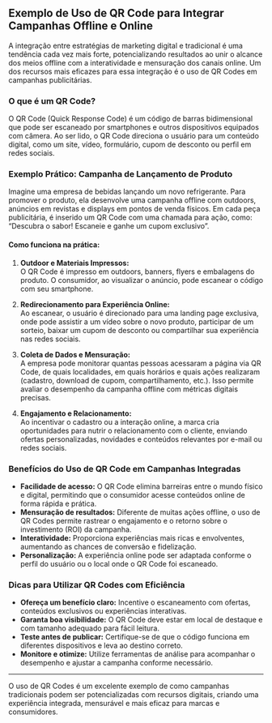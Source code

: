 
## Exemplo de Uso de QR Code para Integrar Campanhas Offline e Online

A integração entre estratégias de marketing digital e tradicional é uma tendência cada vez mais forte, potencializando resultados ao unir o alcance dos meios offline com a interatividade e mensuração dos canais online. Um dos recursos mais eficazes para essa integração é o uso de QR Codes em campanhas publicitárias.

### O que é um QR Code?

O QR Code (Quick Response Code) é um código de barras bidimensional que pode ser escaneado por smartphones e outros dispositivos equipados com câmera. Ao ser lido, o QR Code direciona o usuário para um conteúdo digital, como um site, vídeo, formulário, cupom de desconto ou perfil em redes sociais.

### Exemplo Prático: Campanha de Lançamento de Produto

Imagine uma empresa de bebidas lançando um novo refrigerante. Para promover o produto, ela desenvolve uma campanha offline com outdoors, anúncios em revistas e displays em pontos de venda físicos. Em cada peça publicitária, é inserido um QR Code com uma chamada para ação, como: “Descubra o sabor! Escaneie e ganhe um cupom exclusivo”.

#### Como funciona na prática:

1. **Outdoor e Materiais Impressos:**  
   O QR Code é impresso em outdoors, banners, flyers e embalagens do produto. O consumidor, ao visualizar o anúncio, pode escanear o código com seu smartphone.

2. **Redirecionamento para Experiência Online:**  
   Ao escanear, o usuário é direcionado para uma landing page exclusiva, onde pode assistir a um vídeo sobre o novo produto, participar de um sorteio, baixar um cupom de desconto ou compartilhar sua experiência nas redes sociais.

3. **Coleta de Dados e Mensuração:**  
   A empresa pode monitorar quantas pessoas acessaram a página via QR Code, de quais localidades, em quais horários e quais ações realizaram (cadastro, download de cupom, compartilhamento, etc.). Isso permite avaliar o desempenho da campanha offline com métricas digitais precisas.

4. **Engajamento e Relacionamento:**  
   Ao incentivar o cadastro ou a interação online, a marca cria oportunidades para nutrir o relacionamento com o cliente, enviando ofertas personalizadas, novidades e conteúdos relevantes por e-mail ou redes sociais.

### Benefícios do Uso de QR Code em Campanhas Integradas

- **Facilidade de acesso:** O QR Code elimina barreiras entre o mundo físico e digital, permitindo que o consumidor acesse conteúdos online de forma rápida e prática.
- **Mensuração de resultados:** Diferente de muitas ações offline, o uso de QR Codes permite rastrear o engajamento e o retorno sobre o investimento (ROI) da campanha.
- **Interatividade:** Proporciona experiências mais ricas e envolventes, aumentando as chances de conversão e fidelização.
- **Personalização:** A experiência online pode ser adaptada conforme o perfil do usuário ou o local onde o QR Code foi escaneado.

### Dicas para Utilizar QR Codes com Eficiência

- **Ofereça um benefício claro:** Incentive o escaneamento com ofertas, conteúdos exclusivos ou experiências interativas.
- **Garanta boa visibilidade:** O QR Code deve estar em local de destaque e com tamanho adequado para fácil leitura.
- **Teste antes de publicar:** Certifique-se de que o código funciona em diferentes dispositivos e leva ao destino correto.
- **Monitore e otimize:** Utilize ferramentas de análise para acompanhar o desempenho e ajustar a campanha conforme necessário.

---

O uso de QR Codes é um excelente exemplo de como campanhas tradicionais podem ser potencializadas com recursos digitais, criando uma experiência integrada, mensurável e mais eficaz para marcas e consumidores.
```
